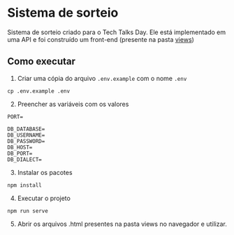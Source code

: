 # Sistema de sorteio

Sistema de sorteio criado para o Tech Talks Day. Ele está implementado em uma API e foi construído um front-end (presente na pasta [views](./views))

## Como executar

1. Criar uma cópia do arquivo ```.env.example``` com o nome ```.env```
```
cp .env.example .env
```

2. Preencher as variáveis com os valores
```
PORT=

DB_DATABASE=
DB_USERNAME=
DB_PASSWORD=
DB_HOST=
DB_PORT=
DB_DIALECT=
```

3. Instalar os pacotes
```
npm install
```

4. Executar o projeto
```
npm run serve
```

5. Abrir os arquivos .html presentes na pasta views no navegador e utilizar.


